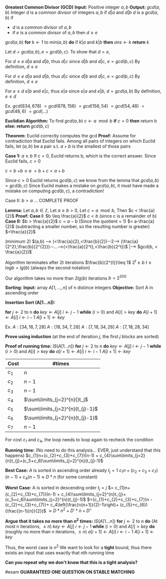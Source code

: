 **Greatest Common Divisor (GCD)**
**Input:** Positive integer $a, b$
**Output:** $gcd(a,b)$
Integer $d$ is a common divisor of integers $a,b$ if $d|a$ and $d|b$
$d$ is a $gcd(a,b)$ if
- $d$ is a common divisor of $a,b$
- if $e$ is a common divisor of $a,b$ then $d \geq e$

$gcd(a,b)$
**for** $k \leftarrow 1$ to $min(a,b)$ **do**
	if $k|a$ and $k|b$ **then**
		$ans \leftarrow k$
**return** $k$

Let $d = gcd(a,b), e = gcd(b,c)$. To show that $d = e$,

For $d \leq e$
$d|a$ and $d|b$, thus $d|c$
since $d|b$ and $d|c$, $e = gcd(b,c)$
By definition, $d \leq e$

For $d \leq e$
$d|a$ and $d|b$, thus $d|c$
since $d|b$ and $d|c$, $e = gcd(b,c)$
By definition, $d \leq e$

For $e \leq d$
$e|b$ and $e|c$, thus $e|a$
since $e|a$ and $e|b$, $d = gcd(a,b)$
By definition, $e \leq d$

Ex. 
$gcd(834,678)$
$= gcd(678, 156)$
$= gcd(156,54)$
$=gcd(54,48)$
$= gcd(48, 6)$
$= gcd(...)$

**Euclidian Algorithm:**
To find $gcd(a,b)$
$c \leftarrow a\mod b$
**if** $c = 0$ **then**
	return b
**else:**
	**return** $gcd(b,c)$
	
**Theorem:** Euclid correctly computes the gcd
**Proof:** Assume for contradiction that Euclid fails. 
Among all pairs of integers on which Euclid fails, let $(a,b)$ be a pair s.t. $a+b$ is the smallest of those pairs

**Case 1:**
$a \geq b$
If $c = 0$, Euclid returns b, which is the correct answer. Since Euclid fails, $c > 0$

   $c < b$
$+b \leq a$
$=b+c < a+b$

Since $c > 0$
Euclid returns $gcd(b,c)$
we know from the lemma that $gcd(a,b) = gcd(b,c)$
Since Euclid makes a mistake on $gcd(a,b)$, it must have made a mistake on computing $gcd(b,c)$, a contradiction!

Case II: $b>a$
... COMPLETE PROOF

**Lemma:** Let $a,b \in \mathbb{Z}$, Let $a \geq b > 0$, Let $c = a \mod b$, Then $c < \frac{a}{2}$
**Proof:**
	**Case I:** $b \leq \frac{a}{2}$
	$c < b$ (since c is a remainder of b)
	**Case II:** $b > \frac{a}{2}$
	$c = a-b$ (Since the quotient = 1)
	$< a-\frac{a}{2}$ (subtracting a smaller number, so the resulting number is greater)
	$=\frac{a}{2}$

(minimum 2)
$(a,b) --> (<\frac{a}{2},<\frac{b}{2})--2--> (\frac{a}{2^2},\frac{b}{2^{2}})--...-->(<\frac{a}{2^t},<\frac{b}{2^t})$
|--> $gcd(b, < \frac{a}{2})$

Algorithm terminates after 2t iterations
$\frac{b}{2^{t}}\leq 1$
$2^{t}\geq b$
$t \geq log b = lg(b)$ (always the second notation)

Our algorithm takes no more than $2lg(b)$ iterations
$b = 2^{300}$

**Sorting:**
**Input:** array $A[1,...,n]$ of n distince integers
**Objective:** Sort A in ascending order

**Insertion Sort (A[1...n]):**

**for** $j \leftarrow 2$ to n **do**
	$key \leftarrow A[j]$
	$i \leftarrow j-1$
	**while** $(i > 0)$ and $A[i] > key$ **do**
		$A[i+1] \leftarrow A[i]$
		$i \leftarrow i-1$
	$A[i+1] \leftarrow key$

Ex. $A: [34, 18, 7, 28]$
$A: [18, 34, 7, 28]$
$A: [7, 18, 34, 28]$
$A: [7, 18, 28, 34]$

**Prove using induction** (at the end of iteration $j$, the first $j$ blocks are sorted)

**Proof of running time:**
$IS(A[1...n])$
	**for** $j \leftarrow 2$ to n **do**
		$key \leftarrow A[j]$
		$i \leftarrow j-1$
		**while** $(i > 0)$ and $A[i] > key$ **do**
			$a[i+1] \leftarrow A[i]$
			$i \leftarrow i-1$
		$A[i+1] \leftarrow key$

| Cost | \#times |
| ---- | ---- |
| $c_1$ | $n$ |
| $c_2$ | $n-1$ |
| $c_3$ | $n-1$ |
| $c_4$ | $\sum\limits_{j=2}^{n}{}t_j$ |
| $c_5$ | $\sum\limits_{j=2}^{n}{t_{j}-1}$ |
| $c_6$ | $\sum\limits_{j=2}^{n}{t_{j}-1}$ |
| $c_7$ | $n-1$ |
For cost $c_1$ and $c_4$, the loop needs to loop again to recheck the condition

**Running time:** (No need to do this analysis... EVER, just understand that this happens)
$c_{1}n+(c_{2}+c_{3}+c_{7})(n-1) + c_{4}\sum\limits_{j=2}{n}t_{j}+(c_5+c_6)\sum\limits_{j=2}^{n}(t_{j}-1)$

**Best Case:**
$A$ is sorted in ascending order already $t_{j}= 1$
$c_{1}n+(c_{2}+c_{3}+c_{7})(n-1)+c_{4}(n-1) \approx D*n$ (for some constant)

**Worst Case:** A is sorted in descending order
$t_{j}= j$
$= c_{1}n+(c_{2}+c_{3}+c_{7})(n-1) + c_{4}\sum\limits_{j=2}^{n}t_{j}+(c_5+c_6)\sum\limits_{j=2}^{n}(t_{j}-1)$
$=(c_{1}+c_{2}+c_{3}+c_{7})n - (c_{2}+c_{3}+c_{7)}+ c_4\left(\frac{n(n+1)}{2}-1\right)+ (c_{5}+c_{6})(\frac{(n-1)(n)}{2})$
$\approx D*n^{2}+ D'*n + D''$

**Argue that it takes no more than $n^2$ times:**
$IS(A[1...n])$
	**for** $j \leftarrow 2$ to n **do**  (At most n iterations, $\leq n$)
		$key \leftarrow A[j]$
		$i \leftarrow j-1$
		**while** $(i > 0)$ and $A[i] > key$ **do**  (roughly no more than n iterations, $\leq n$)
			$a[i+1] \leftarrow A[i]$
			$i \leftarrow i-1$
		$A[i+1] \leftarrow key$

Thus, the worst case is $n^2$
We want to look for a **tight** bound, thus there exists an input that uses exactly that $n$th running time

**Can you repeat why we don't know that this is a tight analysis?**

#exam
**GUARANTEED ONE QUESTION ON STABLE MATCHING**
